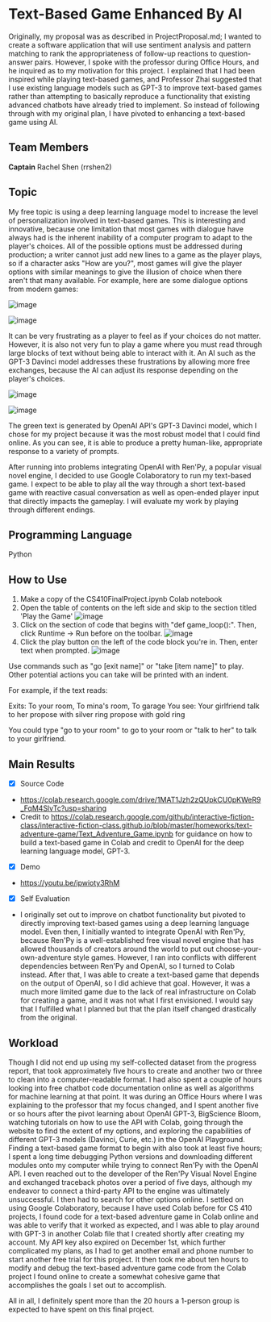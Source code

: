 # Text-Based Game Enhanced By AI

Originally, my proposal was as described in ProjectProposal.md; I wanted to create a software application that will use sentiment analysis and pattern matching to rank the appropriateness of follow-up reactions to question-answer pairs. However, I spoke with the professor during Office Hours, and he inquired as to my motivation for this project. I explained that I had been inspired while playing text-based games, and Professor Zhai suggested that I use existing language models such as GPT-3 to improve text-based games rather than attempting to basically reproduce a functionality that existing advanced chatbots have already tried to implement. So instead of following through with my original plan, I have pivoted to enhancing a text-based game using AI. 

## Team Members

**Captain** Rachel Shen (rrshen2)

## Topic

My free topic is using a deep learning language model to increase the level of personalization involved in text-based games. This is interesting and innovative, because one limitation that most games with dialogue have always had is the inherent inability of a computer program to adapt to the player's choices. All of the possible options must be addressed during production; a writer cannot just add new lines to a game as the player plays, so if a character asks "How are you?", most games will give the player options with similar meanings to give the illusion of choice when there aren't that many available. For example, here are some dialogue options from modern games:

![image](https://user-images.githubusercontent.com/42553808/205719491-2471f506-00cf-4395-980d-45d9b9df8562.png)

![image](https://user-images.githubusercontent.com/42553808/205719722-19dc3218-ff36-4ba0-98fc-03c41fe2c6a3.png)

It can be very frustrating as a player to feel as if your choices do not matter. However, it is also not very fun to play a game where you must read through large blocks of text without being able to interact with it. An AI such as the GPT-3 Davinci model addresses these frustrations by allowing more free exchanges, because the AI can adjust its response depending on the player's choices.

![image](https://user-images.githubusercontent.com/42553808/205720622-eb28c421-e2b2-4cc7-ba69-e0cc4da4be60.png)

![image](https://user-images.githubusercontent.com/42553808/205720957-c642a185-4972-4916-b095-7273de6e2ccf.png)

The green text is generated by OpenAI API's GPT-3 Davinci model, which I chose for my project because it was the most robust model that I could find online. As you can see, it is able to produce a pretty human-like, appropriate response to a variety of prompts.

After running into problems integrating OpenAI with Ren'Py, a popular visual novel engine, I decided to use Google Colaboratory to run my text-based game. I expect to be able to play all the way through a short text-based game with reactive casual conversation as well as open-ended player input that directly impacts the gameplay. I will evaluate my work by playing through different endings.

## Programming Language

Python

## How to Use

1. Make a copy of the CS410FinalProject.ipynb Colab notebook
2. Open the table of contents on the left side and skip to the section titled 'Play the Game'
![image](https://user-images.githubusercontent.com/42553808/206591884-6af5d78f-b8fc-4f91-933a-0507523be7b7.png)
2. Click on the section of code that begins with "def game_loop():". Then, click Runtime -> Run before on the toolbar.
![image](https://user-images.githubusercontent.com/42553808/206592034-b7e17100-e48c-4554-88cc-a9d87e9de9f5.png)
3. Click the play button on the left of the code block you're in. Then, enter text when prompted.
![image](https://user-images.githubusercontent.com/42553808/206592160-9431a342-f1ca-4671-8e41-3e625593a5a9.png)

Use commands such as "go [exit name]" or "take [item name]" to play. Other potential actions you can take will be printed with an indent.

For example, if the text reads:

Exits: To your room, To mina's room, To garage
You see: 
Your girlfriend
	 talk to her
	 propose with silver ring
	 propose with gold ring
  
You could type "go to your room" to go to your room or "talk to her" to talk to your girlfriend. 

## Main Results

- [x] Source Code
 - https://colab.research.google.com/drive/1MAT1Jzh2zQUpkCU0pKWeR9_FqM4SlvTc?usp=sharing
 - Credit to https://colab.research.google.com/github/interactive-fiction-class/interactive-fiction-class.github.io/blob/master/homeworks/text-adventure-game/Text_Adventure_Game.ipynb for guidance on how to build a text-based game in Colab and credit to OpenAI for the deep learning language model, GPT-3.
- [x] Demo
 - https://youtu.be/ipwioty3RhM
- [x] Self Evaluation
 - I originally set out to improve on chatbot functionality but pivoted to directly improving text-based games using a deep learning language model. Even then, I initially wanted to integrate OpenAI with Ren'Py, because Ren'Py is a well-established free visual novel engine that has allowed thousands of creators around the world to put out choose-your-own-adventure style games. However, I ran into conflicts with different dependencies between Ren'Py and OpenAI, so I turned to Colab instead. After that, I was able to create a text-based game that depends on the output of OpenAI, so I did achieve that goal. However, it was a much more limited game due to the lack of real infrastructure on Colab for creating a game, and it was not what I first envisioned. I would say that I fulfilled what I planned but that the plan itself changed drastically from the original.

## Workload

Though I did not end up using my self-collected dataset from the progress report, that took approximately five hours to create and another two or three to clean into a computer-readable format. I had also spent a couple of hours looking into free chatbot code documentation online as well as algorithms for machine learning at that point. It was during an Office Hours where I was explaining to the professor that my focus changed, and I spent another five or so hours after the pivot learning about OpenAI GPT-3, BigScience Bloom, watching tutorials on how to use the API with Colab, going through the website to find the extent of my options, and exploring the capabilities of different GPT-3 models (Davinci, Curie, etc.) in the OpenAI Playground. Finding a text-based game format to begin with also took at least five hours; I spent a long time debugging Python versions and downloading different modules onto my computer while trying to connect Ren'Py with the OpenAI API. I even reached out to the developer of the Ren'Py Visual Novel Engine and exchanged traceback photos over a period of five days, although my endeavor to connect a third-party API to the engine was ultimately unsuccessful. I then had to search for other options online. I settled on using Google Colaboratory, because I have used Colab before for CS 410 projects, I found code for a text-based adventure game in Colab online and was able to verify that it worked as expected, and I was able to play around with GPT-3 in another Colab file that I created shortly after creating my account. My API key also expired on December 1st, which further complicated my plans, as I had to get another email and phone number to start another free trial for this project. It then took me about ten hours to modify and debug the text-based adventure game code from the Colab project I found online to create a somewhat cohesive game that accomplishes the goals I set out to accomplish.

All in all, I definitely spent more than the 20 hours a 1-person group is expected to have spent on this final project.
